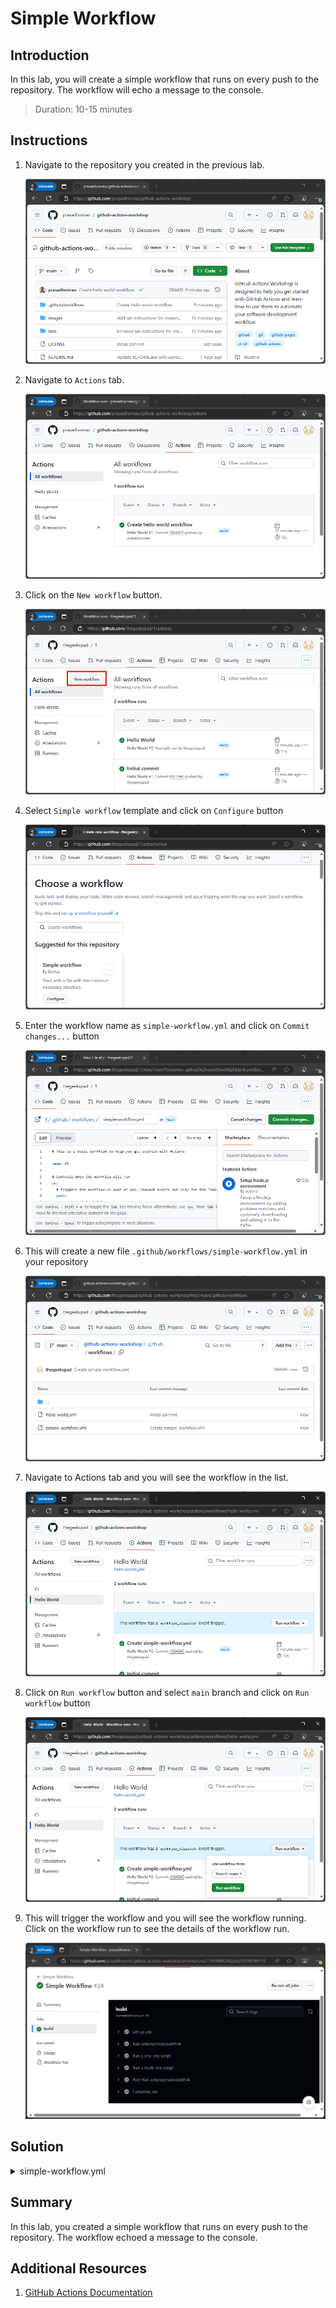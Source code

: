 # Simple Workflow

## Introduction

In this lab, you will create a simple workflow that runs on every push to the repository. The workflow will echo a message to the console.

> Duration: 10-15 minutes

## Instructions

1. Navigate to the repository you created in the previous lab.

   ![Navigate to Repository](../images/simple-workflow/1.png)

2. Navigate to `Actions` tab.

   ![Navigate to Actions](../images/simple-workflow/2.png)

3. Click on the `New workflow` button.

   ![New Workflow](../images/simple-workflow/3.png)

4. Select `Simple workflow` template and click on `Configure` button

   ![Select Simple Workflow](../images/simple-workflow/4.png)

5. Enter the workflow name as `simple-workflow.yml` and click on `Commit changes...` button

   ![Enter Workflow Name](../images/simple-workflow/5.png)

6. This will create a new file `.github/workflows/simple-workflow.yml` in your repository

   ![Workflow Created](../images/simple-workflow/6.png)

7. Navigate to Actions tab and you will see the workflow in the list.

   ![Workflow List](../images/simple-workflow/7.png)

8. Click on `Run workflow` button and select `main` branch and click on `Run workflow` button

   ![Run Workflow](../images/simple-workflow/8.png)

9. This will trigger the workflow and you will see the workflow running. Click on the workflow run to see the details of the workflow run.

   ![Workflow Run](../images/simple-workflow/9.png)

## Solution

<details>
  <summary>simple-workflow.yml</summary>
  
```YAML

# This is a basic workflow to help you get started with Actions

name: Simple Workflow

# Controls when the workflow will run

on:

# Triggers the workflow on push or pull request events but only for the "main" branch

# push:

# branches: ['main']

# pull_request:

# branches: ['main']

# Allows you to run this workflow manually from the Actions tab

workflow_dispatch:

# A workflow run is made up of one or more jobs that can run sequentially or in parallel

jobs:

# This workflow contains a single job called "build"

build: # The type of runner that the job will run on
runs-on: ubuntu-latest

    # Steps represent a sequence of tasks that will be executed as part of the job
    steps:
      # Checks-out your repository under $GITHUB_WORKSPACE, so your job can access it
      - uses: actions/checkout@v4

      # Runs a single command using the runners shell
      - name: Run a one-line script
        run: echo Hello, world!

      # Runs a set of commands using the runners shell
      - name: Run a multi-line script
        run: |
          echo Add other actions to build,
          echo test, and deploy your project.

```

</details>

## Summary

In this lab, you created a simple workflow that runs on every push to the repository. The workflow echoed a message to the console.

## Additional Resources

1. [GitHub Actions Documentation](https://docs.github.com/en/actions)
```
